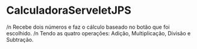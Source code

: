 # CalculadoraServeletJPS

 /n Recebe dois números e faz o cálculo baseado no botão que foi escolhido. 
 /n Tendo as quatro operações: Adição, Multiplicação, Divisão e Subtração.
